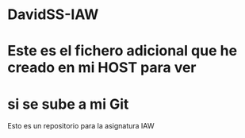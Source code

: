 # DavidSS-IAW

# Este es el fichero adicional que he creado en mi HOST para ver
# si se sube a mi Git
Esto es un repositorio para la asignatura IAW
